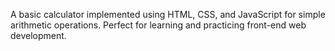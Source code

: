 A basic calculator implemented using HTML, CSS, and JavaScript for simple arithmetic operations. Perfect for learning and practicing front-end web development.
